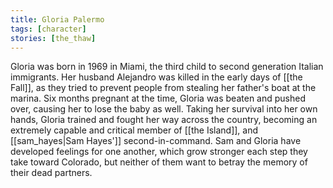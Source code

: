 ```yaml
---
title: Gloria Palermo
tags: [character]
stories: [the_thaw]
---
```


Gloria was born in 1969 in Miami, the third child to second generation Italian immigrants. Her husband Alejandro was killed in the early days of [[the Fall]], as they tried to prevent people from stealing her father's boat at the marina. Six months pregnant at the time, Gloria was beaten and pushed over, causing her to lose the baby as well. Taking her survival into her own hands, Gloria trained and fought her way across the country, becoming an extremely capable and critical member of [[the Island]], and [[sam_hayes|Sam Hayes']] second-in-command. Sam and Gloria have developed feelings for one another, which grow stronger each step they take toward Colorado, but neither of them want to betray the memory of their dead partners.